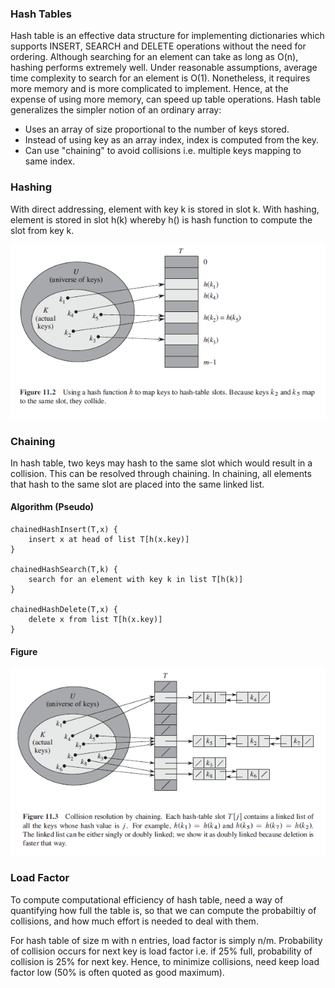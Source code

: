 ### Hash Tables

Hash table is an effective data structure for implementing dictionaries which supports INSERT, SEARCH and DELETE operations without the need for ordering. Although searching for an element can take as long as O(n), hashing performs extremely well. Under reasonable assumptions, average time complexity to search for an element is O(1). Nonetheless, it requires more memory and is more complicated to implement. Hence, at the expense of using more memory, can speed up table operations. Hash table generalizes the simpler notion of an ordinary array:

- Uses an array of size proportional to the number of keys stored.
- Instead of using key as an array index, index is computed from the key.
- Can use "chaining" to avoid collisions i.e. multiple keys mapping to same index.

### Hashing

With direct addressing, element with key k is stored in slot k. With hashing, element is stored in slot h(k) whereby h() is hash function to compute the slot from key k.

<img src="../../images/hash-table-hashing.PNG">

### Chaining

In hash table, two keys may hash to the same slot which would result in a collision. This can be resolved through chaining. In chaining, all elements that hash to the same slot are placed into the same linked list.

#### Algorithm (Pseudo)

```
chainedHashInsert(T,x) {
    insert x at head of list T[h(x.key)]
}

chainedHashSearch(T,k) {
    search for an element with key k in list T[h(k)]
}

chainedHashDelete(T,x) {
    delete x from list T[h(x.key)]
}
```

#### Figure

<img src="../../images/hash-table-collision.PNG">

### Load Factor

To compute computational efficiency of hash table, need a way of quantifying how full the table is, so that we can compute the probabiltiy of collisions, and how much effort is needed to deal with them.

For hash table of size m with n entries, load factor is simply n/m. Probability of collision occurs for next key is load factor i.e. if 25% full, probability of collision is 25% for next key. Hence, to minimize collisions, need keep load factor low (50% is often quoted as good maximum).

